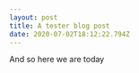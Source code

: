 ```yaml
---
layout: post
title: A tester blog post
date: 2020-07-02T18:12:22.794Z
---
```

And so here we are today